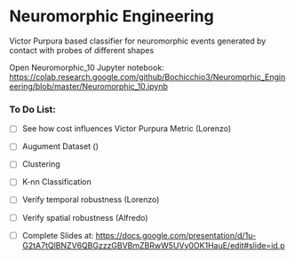 # Neuromorphic Engineering
Victor Purpura based classifier for neuromorphic events generated by contact with probes of different shapes



Open Neuromorphic_10 Jupyter notebook: https://colab.research.google.com/github/Bochicchio3/Neuromprhic_Engineering/blob/master/Neuromorphic_10.ipynb


### To Do List:


- [ ] See how cost influences Victor Purpura Metric (Lorenzo)
- [ ] Augument Dataset ()
- [ ] Clustering 
- [ ] K-nn Classification
- [ ] Verify temporal robustness (Lorenzo)
- [ ] Verify spatial robustness (Alfredo)
- [ ] Complete Slides at: https://docs.google.com/presentation/d/1u-G2tA7tQlBNZV6QBGzzzGBVBmZBRwW5UVy0OK1HauE/edit#slide=id.p


